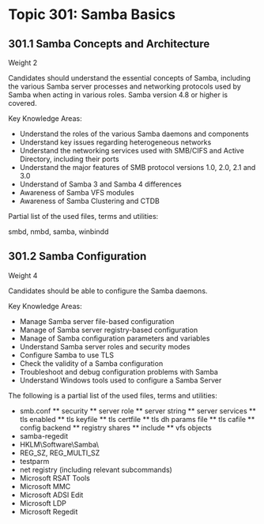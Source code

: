 # Topic 301: Samba Basics

## 301.1 Samba Concepts and Architecture 
Weight 2

Candidates should understand the essential concepts of Samba, including the various Samba server processes and networking protocols used by Samba when acting in various roles. Samba version 4.8 or higher is covered.

Key Knowledge Areas:

* Understand the roles of the various Samba daemons and components
* Understand key issues regarding heterogeneous networks
* Understand the networking services used with SMB/CIFS and Active Directory, including their ports
* Understand the major features of SMB protocol versions 1.0, 2.0, 2.1 and 3.0
* Understand of Samba 3 and Samba 4 differences
* Awareness of Samba VFS modules
* Awareness of Samba Clustering and CTDB
  
Partial list of the used files, terms and utilities:

smbd, nmbd, samba, winbindd


## 301.2 Samba Configuration 
Weight 4

Candidates should be able to configure the Samba daemons.

Key Knowledge Areas:

* Manage Samba server file-based configuration
* Manage of Samba server registry-based configuration
* Manage of Samba configuration parameters and variables
* Understand Samba server roles and security modes
* Configure Samba to use TLS
* Check the validity of a Samba configuration
* Troubleshoot and debug configuration problems with Samba
* Understand Windows tools used to configure a Samba Server

The following is a partial list of the used files, terms and utilities:

* smb.conf
** security
** server role
** server string
** server services
** tls enabled
** tls keyfile
** tls certfile
** tls dh params file
** tls cafile
** config backend
** registry shares
** include
** vfs objects
* samba-regedit
* HKLM\Software\Samba\
* REG_SZ, REG_MULTI_SZ
* testparm
* net registry (including relevant subcommands)
* Microsoft RSAT Tools
* Microsoft MMC
* Microsoft ADSI Edit
* Microsoft LDP
* Microsoft Regedit
